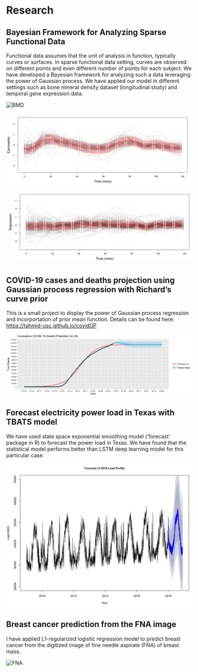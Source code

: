 # Research

## Bayesian Framework for Analyzing Sparse Functional Data

Functional data assumes that the unit of analysis in function, typically curves or surfaces. In sparse functional data setting, curves are observed on different points and even different number of points for each subject. We have developed a Bayesian framework for analyzing such a data leveraging the power of Gaussian process. We have applied our model in different settings such as bone mineral density dataset (longitudinal study) and temporal gene expression data.

![BMD](images/rbf.png)

![G1](images/g1.png)
![G2](images/g2.png)

## COVID-19 cases and deaths projection using Gaussian process regression with Richard’s curve prior

This is a small project to display the power of Gaussian process regression and incorportation of prior mean function. Details can be found here: https://tahmid-usc.github.io/covidGP

![covid](images/unnamed-chunk-2-1.png)
## Forecast electricity power load in Texas with TBATS model

We have used state space exponential smoothing model ('forecast' package in R) to forecast the power load in Texas. We have found that the statistical model performs better than LSTM deep learning model for this particular case.

![TBAT](images/tbat.png) 

## Breast cancer prediction from the FNA image
I have applied L1-regularized logistic regression model to predict breast cancer from the digitized image of fine needle aspirate (FNA) of breast mass.

![FNA](images/Pancreas_FNA.jpg.png)
